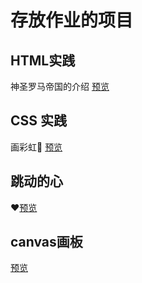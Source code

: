 # 存放作业的项目
## HTML实践
神圣罗马帝国的介绍 [预览](https://yangbin1215.gitee.io/learn-work/HTML/work01/index.html)
## CSS 实践
画彩虹🌈 [预览](https://yangbin1215.gitee.io/learn-work/HTML/work02/rainbow.html)
## 跳动的心
❤[预览](https://yangbin1215.gitee.io/learn-work/CSS/work01/BeatingHeart.html)
## canvas画板
[预览](https://yangbin1215.gitee.io/learn-work/JavaScript/canvas/index.html)
